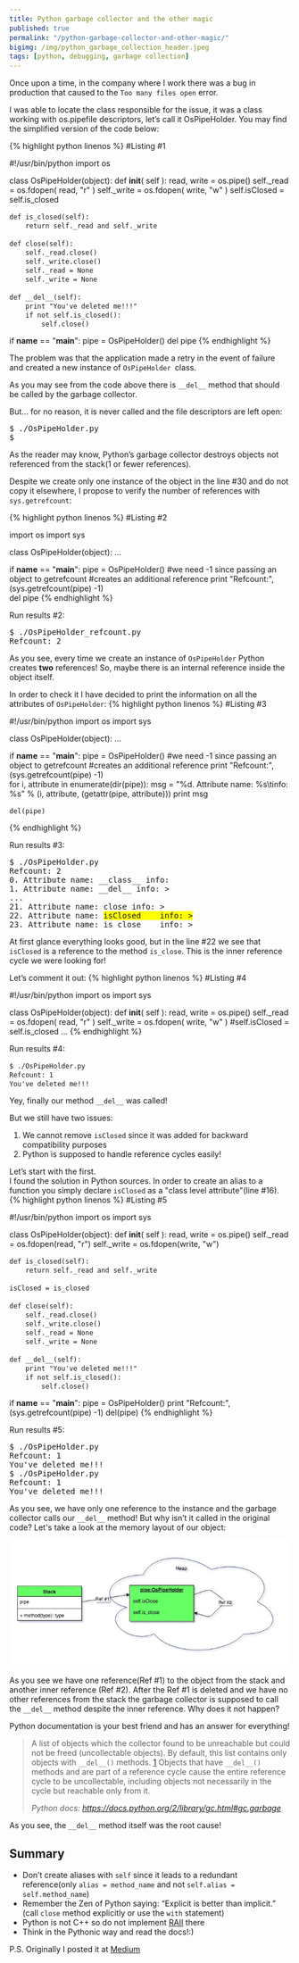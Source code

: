 ```yaml
---
title: Python garbage collector and the other magic
published: true
permalink: "/python-garbage-collector-and-other-magic/"
bigimg: /img/python_garbage_collection_header.jpeg
tags: [python, debugging, garbage collection]
---
```


Once upon a time, in the company where I work there was a bug in production that caused to the ```Too many files open``` error.

I was able to locate the class responsible for the issue, it was a class working with os.pipefile descriptors, let’s call it OsPipeHolder. You may find the simplified version of the code below:

{% highlight python linenos %}
#Listing #1

#!/usr/bin/python
import os


class OsPipeHolder(object):
    def __init__( self ):
        read, write = os.pipe()
        self._read = os.fdopen( read, "r" )
        self._write = os.fdopen( write, "w" )
        self.isClosed = self.is_closed

    def is_closed(self):
        return self._read and self._write

    def close(self):
        self._read.close()
        self._write.close()
        self._read = None
        self._write = None

    def __del__(self):
        print "You've deleted me!!!"
        if not self.is_closed():
            self.close()


if __name__ == "__main__":
    pipe = OsPipeHolder()
    del pipe
{% endhighlight %}

The problem was that the application made a retry in the event of
failure and created a new instance of ```OsPipeHolder ```class.

As you may see from the code above there is ```__del__``` method that should be called by the garbage collector.

But… for no reason, it is never called and the file descriptors are left open:
<pre>
$ ./OsPipeHolder.py
$
</pre>

As the reader may know, Python’s garbage collector destroys objects not referenced from the stack(1 or fewer references).


Despite we create only one instance of the object in the line #30 and do not copy it elsewhere, I propose to verify the number of references with ```sys.getrefcount```:


{% highlight python linenos %}
#Listing #2

import os
import sys

class OsPipeHolder(object):
...

if __name__ == "__main__":
    pipe = OsPipeHolder()
    #we need -1 since passing an object to getrefcount
    #creates an additional reference
    print "Refcount:", (sys.getrefcount(pipe) -1)               
    del pipe
{% endhighlight %}

Run results #2:
<pre>
$ ./OsPipeHolder_refcount.py
Refcount: 2
</pre>
As you see, every time we create an instance of ```OsPipeHolder``` Python creates **two** references!
So, maybe there is an internal reference inside the object itself.

In order to check it I have decided to print the information on all the attributes of ```OsPipeHolder```:
{% highlight python linenos %}
#Listing #3

#!/usr/bin/python
import os
import sys

class OsPipeHolder(object):
...

if __name__ == "__main__":
    pipe = OsPipeHolder()
    #we need -1 since passing an object to getrefcount
    #creates an additional reference
    print "Refcount:", (sys.getrefcount(pipe) -1)          
    for i, attribute in enumerate(dir(pipe)):
            msg = "%d. Attribute name: %s\tinfo: %s" % (i, attribute, (getattr(pipe, attribute)))
            print msg

    del(pipe)
{% endhighlight %}

Run results #3:
<pre>
$ ./OsPipeHolder.py
Refcount: 2
0. Attribute name: __class__ info: <class '__main__.OsPipeHolder'>
1. Attribute name: __del__ info: <bound method OsPipeHolder.__del__ of <__main__.OsPipeHolder object at 0x7fe84a3bc110>>
...
21. Attribute name: close info: <bound method OsPipeHolder.close of <__main__.OsPipeHolder object at 0x7fe84a3bc110>>
22. Attribute name: <span style="background-color: #FFFF00">isClosed    info: <bound method OsPipeHolder.is_close of <__main__.OsPipeHolder object at 0x7fe84a3bc110>></span>
23. Attribute name: is_close    info: <bound method OsPipeHolder.is_close of <__main__.OsPipeHolder object at 0x7fe84a3bc110>>
</pre>

At first glance everything looks good, but in the line #22 we see that ```isClosed``` is a reference to the method ```is_close```.
This is the inner reference cycle we were looking for!

Let’s comment it out:
{% highlight python linenos %}
#Listing #4

#!/usr/bin/python
import os
import sys

class OsPipeHolder(object):
    def __init__( self ):
        read, write = os.pipe()
        self._read = os.fdopen( read, "r" )
        self._write = os.fdopen( write, "w" )
        #self.isClosed = self.is_closed
...
{% endhighlight %}

Run results #4:
```
$ ./OsPipeHolder.py
Refcount: 1
You've deleted me!!!
```
Yey, finally our method ```__del__``` was called!

But we still have two issues:

1. We cannot remove ```isClosed``` since it was added for backward compatibility purposes
1. Python is supposed to handle reference cycles easily!

Let’s start with the first.<br>
I found the solution in Python sources.
In order to create an alias to a function you simply declare ```isClosed``` as a "class level attribute"(line #16).
{% highlight python linenos %}
#Listing #5

#!/usr/bin/python
import os
import sys

class OsPipeHolder(object):
    def __init__( self ):
        read, write = os.pipe()
        self._read = os.fdopen(read, "r")
        self._write = os.fdopen(write, "w")

    def is_closed(self):
        return self._read and self._write

    isClosed = is_closed

    def close(self):
        self._read.close()
        self._write.close()
        self._read = None
        self._write = None

    def __del__(self):
        print "You've deleted me!!!"
        if not self.is_closed():
            self.close()

if __name__ == "__main__":
    pipe = OsPipeHolder()
    print "Refcount:", (sys.getrefcount(pipe) -1)
    del(pipe)
{% endhighlight %}

Run results #5:
<pre>
$ ./OsPipeHolder.py
Refcount: 1
You've deleted me!!!
$ ./OsPipeHolder.py
Refcount: 1
You've deleted me!!!
</pre>

As you see, we have only one reference to the instance and the garbage collector calls our ```__del__``` method!
But why isn’t it called in the original code?
Let's take a look at the memory layout of our object:

<p align="center">
  <img src="/img/mem_layout.jpeg" title="Memory layout">
</p>

As you see we have one reference(Ref #1) to the object from the stack and another inner reference (Ref #2).
After the Ref #1 is deleted and we have no other references from the stack the garbage collector is supposed to call the ```__del__``` method despite the inner reference.
Why does it not happen?

Python documentation is your best friend and has an answer for everything!

> A list of objects which the collector found to be unreachable but could not be freed (uncollectable objects).
> By default, this list contains only objects with ```__del__()``` methods.
> [1](https://docs.python.org/2/library/gc.html#id2) Objects that have ```__del__()``` methods and are part of a reference cycle
> cause the entire reference cycle to be uncollectable,
> including objects not necessarily in the cycle but reachable only from it. 
> 
> *Python docs: <https://docs.python.org/2/library/gc.html#gc.garbage>*

As you see, the ```__del__``` method itself was the root cause!

## Summary ##
* Don’t create aliases with ```self``` since it leads to a redundant
reference(only ```alias = method_name``` and not ```self.alias = self.method_name```)
* Remember the Zen of Python saying: “Explicit is better than implicit.” (call ```close``` method explicitly or use the ```with``` statement)
* Python is not C++ so do not implement [RAII](https://en.wikipedia.org/wiki/Resource_acquisition_is_initialization) there
* Think in the Pythonic way and read the docs!:)

P.S. Originally I posted it at [Medium](https://medium.com/@dimadanilov_71824/python-garbage-collector-and-other-magic-c563f9e959f9)
